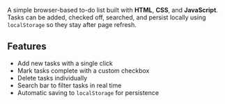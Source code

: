 A simple browser-based to-do list built with **HTML**, **CSS**, and **JavaScript**.  
Tasks can be added, checked off, searched, and persist locally using `localStorage` so they stay after page refresh.

## Features
- Add new tasks with a single click  
- Mark tasks complete with a custom checkbox  
- Delete tasks individually  
- Search bar to filter tasks in real time  
- Automatic saving to `localStorage` for persistence
